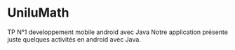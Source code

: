 # UniluMath
TP N°1 developpement mobile android avec Java
Notre application présente juste quelques activités en android avec Java.
